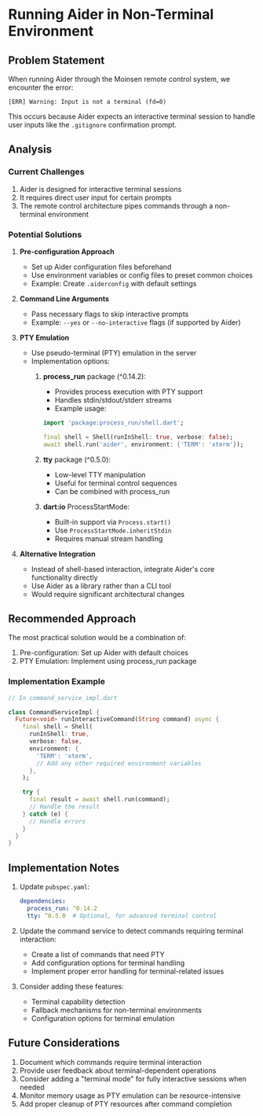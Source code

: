 # Running Aider in Non-Terminal Environment

## Problem Statement
When running Aider through the Moinsen remote control system, we encounter the error:
```
[ERR] Warning: Input is not a terminal (fd=0)
```

This occurs because Aider expects an interactive terminal session to handle user inputs like the `.gitignore` confirmation prompt.

## Analysis

### Current Challenges
1. Aider is designed for interactive terminal sessions
2. It requires direct user input for certain prompts
3. The remote control architecture pipes commands through a non-terminal environment

### Potential Solutions

1. **Pre-configuration Approach**
   - Set up Aider configuration files beforehand
   - Use environment variables or config files to preset common choices
   - Example: Create `.aiderconfig` with default settings

2. **Command Line Arguments**
   - Pass necessary flags to skip interactive prompts
   - Example: `--yes` or `--no-interactive` flags (if supported by Aider)

3. **PTY Emulation**
   - Use pseudo-terminal (PTY) emulation in the server
   - Implementation options:
     1. **process_run** package (^0.14.2):
        - Provides process execution with PTY support
        - Handles stdin/stdout/stderr streams
        - Example usage:
        ```dart
        import 'package:process_run/shell.dart';

        final shell = Shell(runInShell: true, verbose: false);
        await shell.run('aider', environment: {'TERM': 'xterm'});
        ```

     2. **tty** package (^0.5.0):
        - Low-level TTY manipulation
        - Useful for terminal control sequences
        - Can be combined with process_run

     3. **dart:io** ProcessStartMode:
        - Built-in support via `Process.start()`
        - Use `ProcessStartMode.inheritStdin`
        - Requires manual stream handling

4. **Alternative Integration**
   - Instead of shell-based interaction, integrate Aider's core functionality directly
   - Use Aider as a library rather than a CLI tool
   - Would require significant architectural changes

## Recommended Approach

The most practical solution would be a combination of:
1. Pre-configuration: Set up Aider with default choices
2. PTY Emulation: Implement using process_run package

### Implementation Example
```dart
// In command_service_impl.dart

class CommandServiceImpl {
  Future<void> runInteractiveCommand(String command) async {
    final shell = Shell(
      runInShell: true,
      verbose: false,
      environment: {
        'TERM': 'xterm',
        // Add any other required environment variables
      },
    );

    try {
      final result = await shell.run(command);
      // Handle the result
    } catch (e) {
      // Handle errors
    }
  }
}
```

## Implementation Notes

1. Update `pubspec.yaml`:
   ```yaml
   dependencies:
     process_run: ^0.14.2
     tty: ^0.5.0  # Optional, for advanced terminal control
   ```

2. Update the command service to detect commands requiring terminal interaction:
   - Create a list of commands that need PTY
   - Add configuration options for terminal handling
   - Implement proper error handling for terminal-related issues

3. Consider adding these features:
   - Terminal capability detection
   - Fallback mechanisms for non-terminal environments
   - Configuration options for terminal emulation

## Future Considerations

1. Document which commands require terminal interaction
2. Provide user feedback about terminal-dependent operations
3. Consider adding a "terminal mode" for fully interactive sessions when needed
4. Monitor memory usage as PTY emulation can be resource-intensive
5. Add proper cleanup of PTY resources after command completion